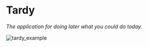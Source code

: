 # Tardy #

*The application for doing later what you could do today.*

![tardy_example]("data/tardy_example.png")

